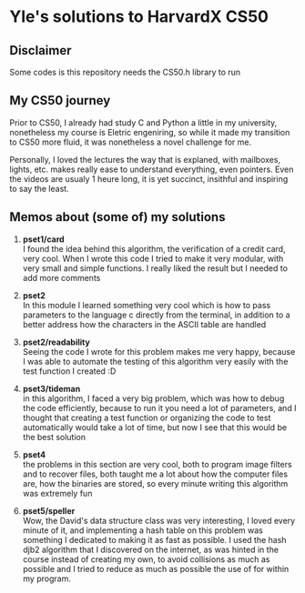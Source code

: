 # **Yle's solutions to HarvardX CS50**

## Disclaimer
Some codes is this repository needs the CS50.h library to run

## My CS50 journey
Prior to CS50, I already had study C and Python a little in my university, nonetheless my course is Eletric engeniring, so while it made my transition to CS50 more fluid, it was nonetheless a novel challenge for me.

Personally, I loved the lectures the way that is explaned, with mailboxes, lights, etc. makes really ease to understand everything, even pointers. Even the videos are usualy 1 heure long, it is yet succinct, insithful and inspiring to say the least.


## Memos about (some of) my solutions

1. **pset1/card**<br>
I found the idea behind this algorithm, the verification of a credit card, very cool. When I wrote this code I tried to make it very modular, with very small and simple functions. I really liked the result but I needed to add more comments
  
2. **pset2**<br>
In this module I learned something very cool which is how to pass parameters to the language c directly from the terminal, in addition to a better address how the characters in the ASCII table are handled

3. **pset2/readability**<br>
Seeing the code I wrote for this problem makes me very happy, because I was able to automate the testing of this algorithm very easily with the test function I created :D
  
3. **pset3/tideman**<br>
in this algorithm, I faced a very big problem, which was how to debug the code efficiently, because to run it you need a lot of parameters, and I thought that creating a test function or organizing the code to test automatically would take a lot of time, but now I see that this would be the best solution

  
4. **pset4**<br>
the problems in this section are very cool, both to program image filters and to recover files, both taught me a lot about how the computer files are, how the binaries are stored, so every minute writing this algorithm was extremely fun

5. **pset5/speller**<br>
Wow, the David's data structure class  was very interesting, I loved every minute of it, and implementing a hash table on this problem was something I dedicated to making it as fast as possible. I used the hash djb2 algorithm that I discovered on the internet, as was hinted in the course instead of creating my own, to avoid collisions as much as possible and I tried to reduce as much as possible the use of for within my program.

  
